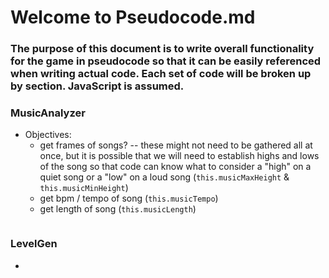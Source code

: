 # Welcome to Pseudocode.md

### The purpose of this document is to write overall functionality for the game in pseudocode so that it can be easily referenced when writing actual code. Each set of code will be broken up by section. JavaScript is assumed.


### MusicAnalyzer
  
  * Objectives:
    - get frames of songs? -- these might not need to be gathered all at once, but it is possible that we will need to establish highs and lows of the song so that code can know what to consider a "high" on a quiet song or a "low" on a loud song (`this.musicMaxHeight` & `this.musicMinHeight`)
    - get bpm / tempo of song (`this.musicTempo`)
    - get length of song (`this.musicLength`)

  ```javascript
  
  ```

### LevelGen
  
  * 